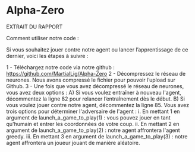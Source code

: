 # Alpha-Zero

EXTRAIT DU RAPPORT

Comment utiliser notre code :

Si vous souhaitez jouer contre notre agent ou lancer l’apprentissage de ce dernier, voici les étapes à suivre :

1 - Téléchargez notre code via notre github : https://github.com/MartialLig/Alpha-Zero
2 - Décompressez le réseau de neurones. Nous avons compressé le fichier pour pouvoir l’upload sur Github.
3 - Une fois que vous avez décompressé le réseau de neurones, vous avez deux options :
A) Si vous voulez entraîner à nouveau l'agent, décommentez la ligne 82 pour relancer l’entraînement dès le début.
B) Si vous voulez jouer contre notre agent, décommentez la ligne 85. Vous avez trois options pour déterminer l'adversaire de l'agent :
i. En mettant 1 en argument de launch_a_game_to_play(1) : vous pouvez jouer en tant qu'humain et entrer les coordonnées de votre coup.
ii. En mettant 2 en argument de launch_a_game_to_play(2) : notre agent affrontera l'agent greedy.
iii. En mettant 3 en argument de launch_a_game_to_play(3) : notre agent affrontera un joueur jouant de manière aléatoire.

